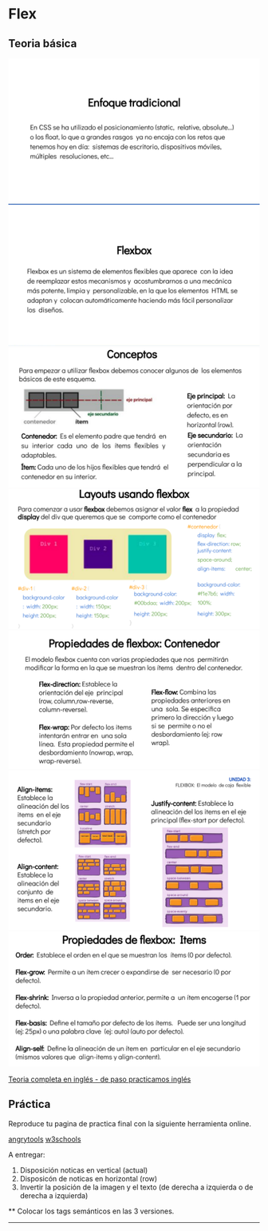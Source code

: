 # Flex

## Teoria básica
![1](img/page_2.png)
![2](img/page_3.png)
![3](img/page_4.png)
![4](img/page_5.png)
![5](img/page_6.png)
![6](img/page_7.png)
![7](img/page_8.png)

[Teoria completa en inglés - de paso practicamos inglés](https://css-tricks.com/snippets/css/a-guide-to-flexbox/)

## Práctica

Reproduce tu pagina de practica final con la siguiente herramienta online.

[angrytools](https://angrytools.com/css-flex/)
[w3schools](https://www.w3schools.com/css/css3_flexbox.asp)

A entregar:

1. Disposición noticas en vertical (actual)
2. Disposicón de noticas en horizontal (row)
3. Invertir la posición de la imagen y el texto (de derecha a izquierda o de derecha a izquierda)

** Colocar los tags semánticos en las 3 versiones.

---
